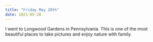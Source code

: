 ```yaml
---
title: "Friday May 28th"
date: 2021-05-28
---
```

I went to Longwood Gardens in Pennsylvania. This is one of the most beautiful places to take pictures and enjoy nature with family.
